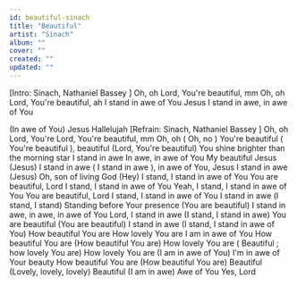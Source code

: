 ```yaml
---
id: beautiful-sinach
title: "Beautiful"
artist: "Sinach"
album: ""
cover: ""
created: ""
updated: ""
---
```


[Intro: Sinach, 
Nathaniel Bassey
]
Oh, oh
Lord, You're beautiful, mm
Oh, oh
Lord, You're beautiful, ah
I stand in awe of You
Jesus
I stand in awe, in awe of You
 
(In awe of You)
Jesus
Hallelujah
[Refrain: Sinach, 
Nathaniel Bassey
]
Oh, oh
Lord, You're
Lord, You're beautiful, mm
Oh, oh (
Oh, no
)
You're beautiful (
You're beautiful
), beautiful
(Lord, You're beautiful)
You shine brighter than the morning star
I stand in awe
In awe, in awe of You
My beautiful Jesus (Jesus)
I stand in awe (
I stand in awe
), in awe of You, 
Jesus
I stand in awe (Jesus)
Oh, son of living God
 (Hey)
I stand, I stand in awe of You
You are beautiful, Lord
I stand, I stand in awe of You
Yeah, I stand, I stand in awе of You
You are beautiful, Lord
I stand, I stand in awe of You
I stand in awе (I stand, I stand)
Standing before Your presence
(You are beautiful)
I stand in awe, in awe, in awe of You
Lord, I stand in awe (I stand, I stand in awe)
You are beautiful (You are beautiful)
I stand in awe (I stand, I stand in awe of You)
How beautiful You are
How lovely You are
I am in awe of You
How beautiful You are (How beautiful You are)
How lovely You are (
Beautiful
; how lovely You are)
How lovely You are
 (I am in awe of You)
I'm in awe of Your beauty
How beautiful You are (How beautiful You are)
Beautiful
 (Lovely, lovely, lovely)
Beautiful
 (I am in awe)
Awe of You
Yes, Lord